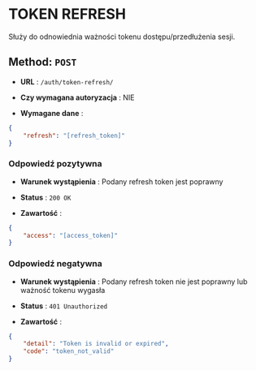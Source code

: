 # TOKEN REFRESH

Służy do odnowiednia ważności tokenu dostępu/przedłużenia sesji.

## Method: ` POST `

- **URL** : `/auth/token-refresh/`

- **Czy wymagana autoryzacja** : NIE

- **Wymagane dane** : 
```json
{
    "refresh": "[refresh_token]"
}
```

### Odpowiedź pozytywna

- **Warunek wystąpienia** : Podany refresh token jest poprawny 

- **Status** : ` 200 OK `

- **Zawartość** :
```json
{
    "access": "[access_token]"
}
```

### Odpowiedź negatywna

- **Warunek wystąpienia** : Podany refresh token nie jest poprawny lub ważność tokenu wygasła 

- **Status** : ` 401 Unauthorized `

- **Zawartość** :

```json
{
    "detail": "Token is invalid or expired",
    "code": "token_not_valid"
}
```
